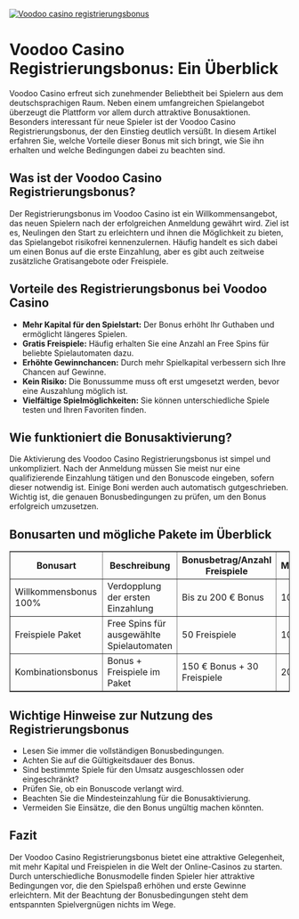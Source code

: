 [![Voodoo casino registrierungsbonus](https://123-caf.pages.dev/gitsignup.png)](https://vrmoo.ru/Bt82HjjY)

<h1>Voodoo Casino Registrierungsbonus: Ein Überblick</h1> <p>Voodoo Casino erfreut sich zunehmender Beliebtheit bei Spielern aus dem deutschsprachigen Raum. Neben einem umfangreichen Spielangebot überzeugt die Plattform vor allem durch attraktive Bonusaktionen. Besonders interessant für neue Spieler ist der Voodoo Casino Registrierungsbonus, der den Einstieg deutlich versüßt. In diesem Artikel erfahren Sie, welche Vorteile dieser Bonus mit sich bringt, wie Sie ihn erhalten und welche Bedingungen dabei zu beachten sind.</p>  <h2>Was ist der Voodoo Casino Registrierungsbonus?</h2> <p>Der Registrierungsbonus im Voodoo Casino ist ein Willkommensangebot, das neuen Spielern nach der erfolgreichen Anmeldung gewährt wird. Ziel ist es, Neulingen den Start zu erleichtern und ihnen die Möglichkeit zu bieten, das Spielangebot risikofrei kennenzulernen. Häufig handelt es sich dabei um einen Bonus auf die erste Einzahlung, aber es gibt auch zeitweise zusätzliche Gratisangebote oder Freispiele.</p>  <h2>Vorteile des Registrierungsbonus bei Voodoo Casino</h2> <ul>   <li><strong>Mehr Kapital für den Spielstart:</strong> Der Bonus erhöht Ihr Guthaben und ermöglicht längeres Spielen.</li>   <li><strong>Gratis Freispiele:</strong> Häufig erhalten Sie eine Anzahl an Free Spins für beliebte Spielautomaten dazu.</li>   <li><strong>Erhöhte Gewinnchancen:</strong> Durch mehr Spielkapital verbessern sich Ihre Chancen auf Gewinne.</li>   <li><strong>Kein Risiko:</strong> Die Bonussumme muss oft erst umgesetzt werden, bevor eine Auszahlung möglich ist.</li>   <li><strong>Vielfältige Spielmöglichkeiten:</strong> Sie können unterschiedliche Spiele testen und Ihren Favoriten finden.</li> </ul>  <h2>Wie funktioniert die Bonusaktivierung?</h2> <p>Die Aktivierung des Voodoo Casino Registrierungsbonus ist simpel und unkompliziert. Nach der Anmeldung müssen Sie meist nur eine qualifizierende Einzahlung tätigen und den Bonuscode eingeben, sofern dieser notwendig ist. Einige Boni werden auch automatisch gutgeschrieben. Wichtig ist, die genauen Bonusbedingungen zu prüfen, um den Bonus erfolgreich umzusetzen.</p>  <h2>Bonusarten und mögliche Pakete im Überblick</h2> <table border="1" cellpadding="8" cellspacing="0">   <thead>     <tr>       <th>Bonusart</th>       <th>Beschreibung</th>       <th>Bonusbetrag/Anzahl Freispiele</th>       <th>Mindesteinzahlung</th>       <th>Umsatzbedingungen</th>     </tr>   </thead>   <tbody>     <tr>       <td>Willkommensbonus 100%</td>       <td>Verdopplung der ersten Einzahlung</td>       <td>Bis zu 200 € Bonus</td>       <td>10 €</td>       <td>30x Bonusbetrag</td>     </tr>     <tr>       <td>Freispiele Paket</td>       <td>Free Spins für ausgewählte Spielautomaten</td>       <td>50 Freispiele</td>       <td>10 €</td>       <td>35x Gewinne aus Free Spins</td>     </tr>     <tr>       <td>Kombinationsbonus</td>       <td>Bonus + Freispiele im Paket</td>       <td>150 € Bonus + 30 Freispiele</td>       <td>20 €</td>       <td>25x Bonusbetrag</td>     </tr>   </tbody> </table>  <h2>Wichtige Hinweise zur Nutzung des Registrierungsbonus</h2> <ul>   <li>Lesen Sie immer die vollständigen Bonusbedingungen.</li>   <li>Achten Sie auf die Gültigkeitsdauer des Bonus.</li>   <li>Sind bestimmte Spiele für den Umsatz ausgeschlossen oder eingeschränkt?</li>   <li>Prüfen Sie, ob ein Bonuscode verlangt wird.</li>   <li>Beachten Sie die Mindesteinzahlung für die Bonusaktivierung.</li>   <li>Vermeiden Sie Einsätze, die den Bonus ungültig machen könnten.</li> </ul>  <h2>Fazit</h2> <p>Der Voodoo Casino Registrierungsbonus bietet eine attraktive Gelegenheit, mit mehr Kapital und Freispielen in die Welt der Online-Casinos zu starten. Durch unterschiedliche Bonusmodelle finden Spieler hier attraktive Bedingungen vor, die den Spielspaß erhöhen und erste Gewinne erleichtern. Mit der Beachtung der Bonusbedingungen steht dem entspannten Spielvergnügen nichts im Wege.</p>